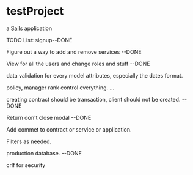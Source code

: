 # testProject

a [Sails](http://sailsjs.org) application


TODO List:
signup--DONE

Figure out a way to add and remove services --DONE

View for all the users and change roles and stuff --DONE

data validation for every model attributes, especially the dates format. 

policy, manager rank control everything. ...

creating contract should be transaction, client should not be created.  --DONE

Return don't close modal --DONE

Add commet to contract or service or application.

Filters as needed. 

production database. --DONE

crlf for security